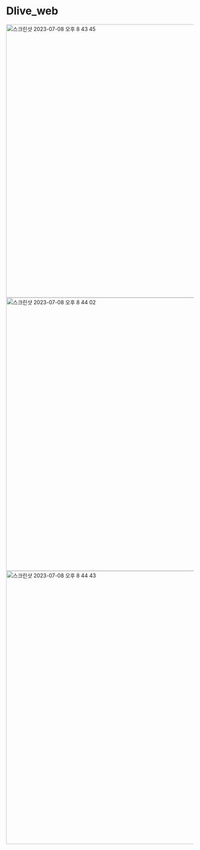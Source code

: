 # Dlive_web
<img width="733" alt="스크린샷 2023-07-08 오후 8 43 45" src="https://github.com/millejuice/Dlive_web/assets/109461985/2dddf78b-c442-4974-b43a-835208b2f859">
<img width="733" alt="스크린샷 2023-07-08 오후 8 44 02" src="https://github.com/millejuice/Dlive_web/assets/109461985/77f2988f-8f81-4c3f-b929-8e0c63658bf4">
<img width="733" alt="스크린샷 2023-07-08 오후 8 44 43" src="https://github.com/millejuice/Dlive_web/assets/109461985/c16f3f16-147c-4dfe-8d32-bcd3a4cc0eb3">
